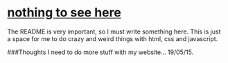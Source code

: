 # [nothing to see here](http://jasonspd.github.io/)
The README is very important, so I must write something here. This is just a space for me to do crazy and weird things with html, css and javascript.

###Thoughts
I need to do more stuff with my website... 19/05/15.